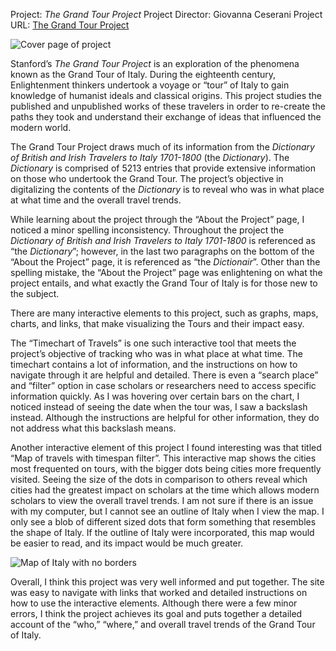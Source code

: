 Project: *The Grand Tour Project*
Project Director: Giovanna Ceserani
Project URL: [The Grand Tour Project](https://grandtour.stanford.edu)

![Cover page of project](https://hannahyetter.github.io/HannahYetter/images/cover_dh_grand_tour_review.png)

Stanford’s *The Grand Tour Project* is an exploration of the phenomena known as the Grand Tour of Italy. During the eighteenth century, Enlightenment thinkers undertook a voyage or “tour” of Italy to gain knowledge of humanist ideals and classical origins. This project studies the published and unpublished works of these travelers in order to re-create the paths they took and understand their exchange of ideas that influenced the modern world.

The Grand Tour Project draws much of its information from the *Dictionary of British and Irish Travelers to Italy 1701-1800* (the *Dictionary*). The *Dictionary* is comprised of 5213 entries that provide extensive information on those who undertook the Grand Tour. The project’s objective in digitalizing the contents of the *Dictionary* is to reveal who was in what place at what time and the overall travel trends.

While learning about the project through the “About the Project” page, I noticed a minor spelling inconsistency. Throughout the project the *Dictionary of British and Irish Travelers to Italy 1701-1800* is referenced as “the *Dictionary*”; however, in the last two paragraphs on the bottom of the “About the Project” page, it is referenced as “the *Dictionair*”. Other than the spelling mistake, the “About the Project” page was enlightening on what the project entails, and what exactly the Grand Tour of Italy is for those new to the subject.

There are many interactive elements to this project, such as graphs, maps, charts, and links, that make visualizing the Tours and their impact easy. 

The “Timechart of Travels” is one such interactive tool that meets the project’s objective of tracking who was in what place at what time. The timechart contains a lot of information, and the instructions on how to navigate through it are helpful and detailed. There is even a “search place” and “filter” option in case scholars or researchers need to access specific information quickly. As I was hovering over certain bars on the chart, I noticed instead of seeing the date when the tour was, I saw a backslash instead. Although the instructions are helpful for other information, they do not address what this backslash means.

Another interactive element of this project I found interesting was that titled “Map of travels with timespan filter”. This interactive map shows the cities most frequented on tours, with the bigger dots being cities more frequently visited. Seeing the size of the dots in comparison to others reveal which cities had the greatest impact on scholars at the time which allows modern scholars to view the overall travel trends. I am not sure if there is an issue with my computer, but I cannot see an outline of Italy when I view the map. I only see a blob of different sized dots that form something that resembles the shape of Italy. If the outline of Italy were incorporated, this map would be easier to read, and its impact would be much greater.

![Map of Italy with no borders](https://hannahyetter.github.io/HannahYetter/images/bubble_italy_map_no_borders.png)

Overall, I think this project was very well informed and put together. The site was easy to navigate with links that worked and detailed instructions on how to use the interactive elements. Although there were a few minor errors, I think the project achieves its goal and puts together a detailed account of the “who,” “where,” and overall travel trends of the Grand Tour of Italy. 

